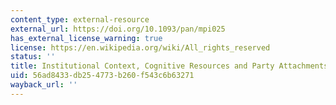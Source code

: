 ```yaml
---
content_type: external-resource
external_url: https://doi.org/10.1093/pan/mpi025
has_external_license_warning: true
license: https://en.wikipedia.org/wiki/All_rights_reserved
status: ''
title: Institutional Context, Cognitive Resources and Party Attachments Across Democracies
uid: 56ad8433-db25-4773-b260-f543c6b63271
wayback_url: ''
---
```

